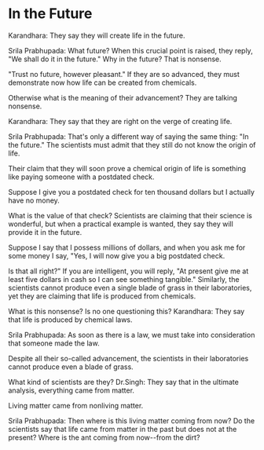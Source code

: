 # In the Future

Karandhara: They say they will create life in the future.

Srila Prabhupada: What future? When this crucial point is raised, they reply, "We shall do it in the future." Why in the future? That is nonsense.

"Trust no future, however pleasant." If they are so advanced, they must demonstrate now how life can be created from chemicals.

Otherwise what is the meaning of their advancement? They are talking nonsense.

Karandhara: They say that they are right on the verge of creating life.

Srila Prabhupada: That's only a different way of saying the same thing: "In the future." The scientists must admit that they still do not know the origin of life.

Their claim that they will soon prove a chemical origin of life is something like paying someone with a postdated check.

Suppose I give you a postdated check for ten thousand dollars but I actually have no money.

What is the value of that check? Scientists are claiming that their science is wonderful, but when a practical example is wanted, they say they will provide it in the future.

Suppose I say that I possess millions of dollars, and when you ask me for some money I say, "Yes, I will now give you a big postdated check.

Is that all right?" If you are intelligent, you will reply, "At present give me at least five dollars in cash so I can see something tangible." Similarly, the scientists cannot produce even a single blade of grass in their laboratories, yet they are claiming that life is produced from chemicals.

What is this nonsense? Is no one questioning this? Karandhara: They say that life is produced by chemical laws.

Srila Prabhupada: As soon as there is a law, we must take into consideration that someone made the law.

Despite all their so-called advancement, the scientists in their laboratories cannot produce even a blade of grass.

What kind of scientists are they? Dr.Singh: They say that in the ultimate analysis, everything came from matter.

Living matter came from nonliving matter.

Srila Prabhupada: Then where is this living matter coming from now? Do the scientists say that life came from matter in the past but does not at the present? Where is the ant coming from now--from the dirt?

